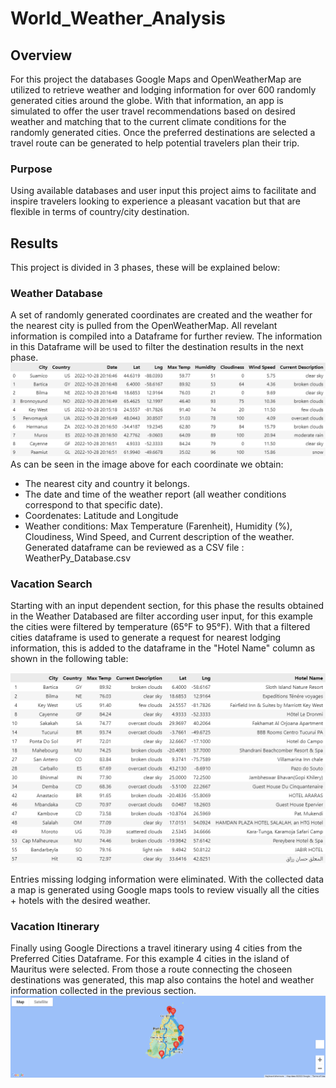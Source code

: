 # World_Weather_Analysis
## Overview
For this project the databases Google Maps and OpenWeatherMap are utilized to retrieve weather and lodging information for over 600 randomly generated cities around the globe. With that information, an app is simulated to offer the user travel recommendations based on desired weather and matching that to the current climate conditions for the randomly generated cities. Once the preferred destinations are selected a travel route can be generated to help potential travelers plan their trip.

### Purpose
Using available databases and user input this project aims to facilitate and inspire travelers looking to experience a pleasant vacation but that are flexible in terms of country/city destination.

## Results
This project is divided in 3 phases, these will be explained below:

### Weather Database
A set of randomly generated coordinates are created and the weather for the nearest city is pulled from the OpenWeatherMap. All revelant information is compiled into a Dataframe for further review. The information in this Dataframe will be used to filter the destination results in the next phase.
![Weather_Database.png](https://github.com/Li11iana/World_Weather_Analysis/blob/main/Weather_Database/Weather_Database.png)
As can be seen in the image above for each coordinate we obtain:
* The nearest city and country it belongs.
* The date and time of the weather report (all weather conditions correspond to that specific date).
* Coordenates: Latitude and Longitude
* Weather conditions: Max Temperature (Farenheit), Humidity (%), Cloudiness, Wind Speed, and Current description of the weather.
Generated dataframe can be reviewed as a CSV file : WeatherPy_Database.csv

### Vacation Search
Starting with an input dependent section, for this phase the results obtained in the Weather Databased are filter according user input, for this example the cities were filtered by temperature (65°F to 95°F). With that a filtered cities dataframe is used to generate a request for nearest lodging information, this is added to the dataframe in the "Hotel Name" column as shown in the following table:

![Preferred_cities_hotels.png](https://github.com/Li11iana/World_Weather_Analysis/blob/main/Vacation_Search/Preferred_cities_hotels.png)

Entries missing lodging information were eliminated. With the collected data a map is generated using Google maps tools to review visually all the cities + hotels with the desired weather.



### Vacation Itinerary
Finally using Google Directions a travel itinerary using 4 cities from the Preferred Cities Dataframe. For this example 4 cities in the island of Mauritus were selected. From those a route connecting the choseen destinations was generated, this map also contains the hotel and weather information collected in the previous section.
![WeatherPy_travel_map.png](https://github.com/Li11iana/World_Weather_Analysis/blob/main/Vacation%20Itinerary/WeatherPy_travel_map.png)
